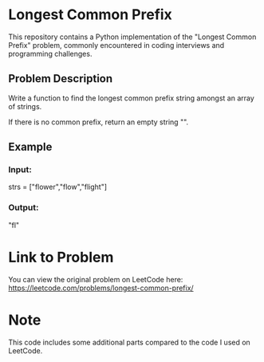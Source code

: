 # Longest Common Prefix

This repository contains a Python implementation of the "Longest Common Prefix" problem, commonly encountered in coding interviews and programming challenges.

## Problem Description

Write a function to find the longest common prefix string amongst an array of strings.

If there is no common prefix, return an empty string "".


## Example
### Input:
strs = ["flower","flow","flight"]
### Output:
"fl"


# Link to Problem
You can view the original problem on LeetCode here: https://leetcode.com/problems/longest-common-prefix/

# Note
This code includes some additional parts compared to the code I used on LeetCode.


